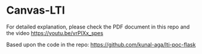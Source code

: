 # Canvas-LTI

For detailed explanation, please check the PDF document in this repo and the video https://youtu.be/vrPIXx_spes

Based upon the code in the repo: https://github.com/kunal-aga/lti-poc-flask

